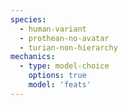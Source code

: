 ```yaml
---
species:
  - human-variant
  - prothean-no-avatar
  - turian-non-hierarchy
mechanics:
  - type: model-choice
    options: true
    model: 'feats'
---
```


